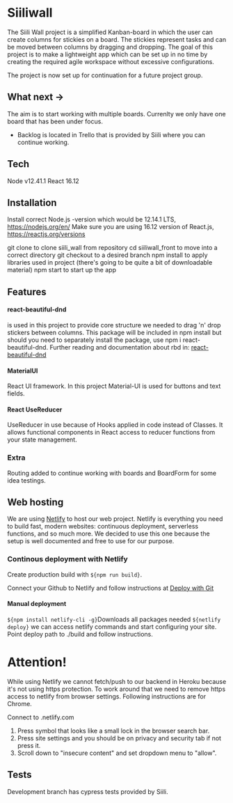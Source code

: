# Siiliwall
The Siili Wall project is a simplified Kanban-board in which the user can create columns for stickies on a board. The stickies represent tasks and can be moved between columns by dragging and dropping. The goal of this project is to make a lightweight app which can be set up in no time by creating the required agile workspace without excessive configurations.

The project is now set up for continuation for a future project group.

## What next ->
The aim is to start working with multiple boards. Currenlty we only have one board that has been under focus.
 - Backlog is located in Trello that is provided by Siili where you can continue working.

## Tech
Node v12.41.1
React 16.12

## Installation
Install correct Node.js -version which would be 12.14.1 LTS, https://nodejs.org/en/
Make sure you are using 16.12 version of React.js, https://reactjs.org/versions

git clone <insert url here> to clone siili_wall from repository
cd siiliwall_front to move into a correct directory
git checkout to a desired branch
npm install to apply libraries used in project (there's going to be quite a bit of downloadable material)
npm start to start up the app

## Features

#### react-beautiful-dnd
is used in this project to provide core structure we needed to drag 'n' drop stickers between columns. This package will be included in npm install but should you need to separately install the package, use npm i react-beautiful-dnd. Further reading and documentation about rbd in: [react-beautiful-dnd](https://www.npmjs.com/package/react-beautiful-dnd)

#### MaterialUI
React UI framework. In this project Material-UI is used for buttons and text fields.

#### React UseReducer
UseReducer in use because of Hooks applied in code instead of Classes. It allows functional components in React access to reducer functions from your state management.

### Extra
Routing added to continue working with boards and BoardForm for some idea testings.

## Web hosting
We are using [Netlify](https://www.netlify.com/) to host our web project. Netlify is everything you need to build fast, modern websites: continuous deployment, serverless functions, and so much more. We decided to use this one because the setup is well documented and free to use for our purpose.

### Continous deployment with Netlify
Create production build with `${npm run build}`. 

Connect your Github to Netlify and follow instructions at [Deploy with Git](https://docs.netlify.com/site-deploys/create-deploys/#deploy-with-git)

#### Manual deployment
`${npm install netlify-cli -g}`Downloads all packages needed
`${netlify deploy}` we can access netlify commands and start configuring your site. Point deploy path to ./build and follow instructions.

# Attention!
While using Netlify we cannot fetch/push to our backend in Heroku because it's not using https protection. To work around that we need to remove https access to netlify from browser settings. Following instructions are for Chrome.

Connect to <app name>.netlify.com

1. Press symbol that looks like a small lock in the browser search bar.
2. Press site settings and you should be on privacy and security tab if not press it.
3. Scroll down to "insecure content" and set dropdown menu to "allow".

## Tests
Development branch has cypress tests provided by Siili.
